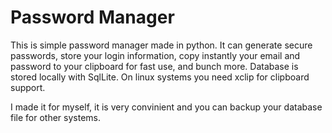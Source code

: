 # Password Manager

This is simple password manager made in python.
It can generate secure passwords, store your login information, copy instantly your email and password to your clipboard for fast use, and bunch more.
Database is stored locally with SqlLite. On linux systems you need xclip for clipboard support.

I made it for myself, it is very convinient and you can backup your database file for other systems.



